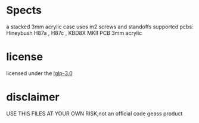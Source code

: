 # Spects
a stacked 3mm acrylic case 
uses m2 screws and standoffs
supported pcbs: Hineybush H87a , H87c , KBD8X MKII PCB 
3mm acrylic
# license 
licensed under the [lglp-3.0](LICENSE)
# disclaimer
USE THIS FILES AT YOUR OWN RISK,not an official code geass product
